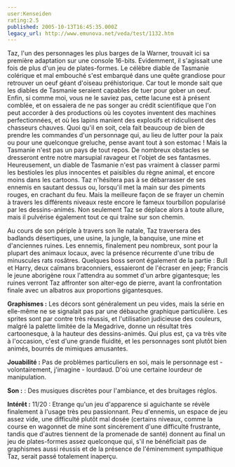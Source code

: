 ```yaml
---
user:Kenseiden
rating:2.5
published: 2005-10-13T16:45:35.000Z
legacy_url: http://www.emunova.net/veda/test/1132.htm
---
```

Taz, l'un des personnages les plus barges de la Warner, trouvait ici sa première adaptation sur une console 16-bits. Evidemment, il s'agissait une fois de plus d'un jeu de plates-formes. Le célèbre diable de Tasmanie colérique et mal embouché s'est embarqué dans une quête grandiose pour retrouver un oeuf géant d'oiseau préhistorique. Car tout le monde sait que les diables de Tasmanie seraient capables de tuer pour gober un oeuf. Enfin, si comme moi, vous ne le saviez pas, cette lacune est à présent comblée, et on essaiera de ne pas songer au crédit scientifique que l'on peut accorder à des productions où les coyotes inventent des machines perfectionnées, et où les lapins manient des explosifs et ridiculisent des chasseurs chauves. Quoi qu'il en soit, cela fait beaucoup de bien de prendre les commandes d'un personnage qui, au lieu de lutter pour la paix ou pour une quelconque greluche, pense avant tout à son estomac ! Mais la Tasmanie n'est pas un pays de tout repos. De nombreux obstacles se dresseront entre notre marsupial ravageur et l'objet de ses fantasmes. Heureusement, un diable de Tasmanie n'est pas vraiment à classer parmi les bestioles les plus innocentes et paisibles du règne animal, et encore moins dans les cartoons. Taz n'hésitera pas à se débarrasser de ses ennemis en sautant dessus ou, lorsqu'il met la main sur des piments rouges, en crachant du feu. Mais la meilleure façon de se frayer un chemin à travers les différents niveaux reste encore le fameux tourbillon popularisé par les dessins-animés. Non seulement Taz se déplace alors à toute allure, mais il pulvérise également tout ce qui traîne sur son chemin.   

  

Au cours de son périple à travers son île natale, Taz traversera des badlands désertiques, une usine, la jungle, la banquise, une mine et d'anciennes ruines. Les ennemis, finalement peu nombreux, sont pour la plupart des animaux locaux, avec la présence récurrente d'une tribu de minuscules rats rosâtres. Quelques boss seront également de la partie : Bull et Harry, deux caïmans braconniers, essaieront de l'écraser en jeep; Francis le jeune aborigène roux l'attendra au sommet d'un arbre gigantesque; les ruines verront Taz affronter son alter-ego de pierre, avant la confrontation finale avec un albatros aux proportions gigantesques.   

  

  

**Graphismes :** Les décors sont généralement un peu vides, mais la série en elle-même ne se signalait pas par une débauche graphique particulière. Les sprites sont par contre très réussis, et l'utilisation judicieuse des couleurs, malgré la palette limitée de la Megadrive, donne un résultat très cartoonesque, à la hauteur des dessins-animés. Qui plus est, ça va très vite à l'occasion, c'est d'une grande fluidité, et les personnages sont plutôt bien animés, bourrés de mimiques amusantes.   

**Jouabilité :** Pas de problèmes particuliers en soi, mais le personnage est - volontairement, j'imagine - lourdaud. D'où une certaine lourdeur de manipulation.  

**Son :** : Des musiques discrètes pour l'ambiance, et des bruitages réglos.  

**Intérêt :** 11/20 : Etrange qu'un jeu d'apparence si aguichante se révèle finalement à l'usage très peu passionnant. Peu d'ennemis, un espace de jeu assez vide, une difficulté plutôt mal dosée (certains niveaux, comme la course en wagonnet de mine sont sincèrement d'une difficulté frustrante, tandis que d'autres tiennent de la promenade de santé) donnent au final un jeu de plates-formes assez quelconque qui, s'il ne bénéficiait pas de graphismes aussi réussis et de la présence de l'éminemment sympathique Taz, serait passé totalement inaperçu.